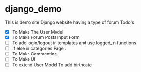 # django_demo
This is demo site Django website having a type of forum
Todo's
 - [x] To Make The User Model
 - [x] To Make Forum Posts Input Form
 - [ ] To add login/logout in templates and use logged_in functions
 - [ ] If else in categories Page .
 - [ ] To Make Commenting
 - [ ] To Make UI
 - [ ] To extend User Model To add birthdate